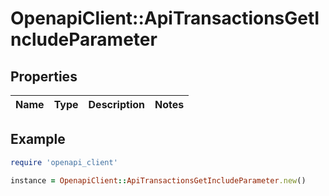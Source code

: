 # OpenapiClient::ApiTransactionsGetIncludeParameter

## Properties

| Name | Type | Description | Notes |
| ---- | ---- | ----------- | ----- |

## Example

```ruby
require 'openapi_client'

instance = OpenapiClient::ApiTransactionsGetIncludeParameter.new()
```

